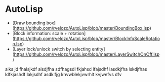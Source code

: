 AutoLisp
========


* [Draw bounding box] (https://github.com/rvelozo/AutoLisp/blob/master/BoundingBox.lsp)
* [Block information: scale + rotation] (https://github.com/rvelozo/AutoLisp/blob/master/BlockInfoScaleRotation.lsp)
* [Layer lock/unlock switch by selecting entity] (https://github.com/rvelozo/AutoLisp/blob/master/LayerSwitchOnOff.lsp)


alks jd fhalsjkdf alsdjfha sdfhagsdl fkjahsd lfajsdhf lasdkjfha lskdjfhas ldfkjashdf lakjsdhf asdklfjg khvwblekjvwrhlt kvjwefvs dfv
